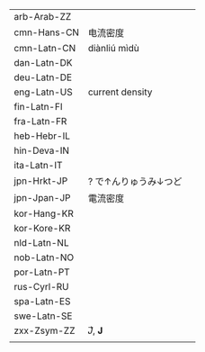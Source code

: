 | | | |
|-|-|-|
| arb-Arab-ZZ |  |  |
| cmn-Hans-CN | 电流密度 |  |
| cmn-Latn-CN | diànliú mìdù |  |
| dan-Latn-DK |  |  |
| deu-Latn-DE |  |  |
| eng-Latn-US | current density |  |
| fin-Latn-FI |  |  |
| fra-Latn-FR |  |  |
| heb-Hebr-IL |  |  |
| hin-Deva-IN |  |  |
| ita-Latn-IT |  |  |
| jpn-Hrkt-JP | ? で↑んりゅうみ↓つど |  |
| jpn-Jpan-JP | 電流密度 |  |
| kor-Hang-KR |  |  |
| kor-Kore-KR |  |  |
| nld-Latn-NL |  |  |
| nob-Latn-NO |  |  |
| por-Latn-PT |  |  |
| rus-Cyrl-RU |  |  |
| spa-Latn-ES |  |  |
| swe-Latn-SE |  |  |
| zxx-Zsym-ZZ | 𝐽⃗, 𝐉 |  |
|  |  |  |
